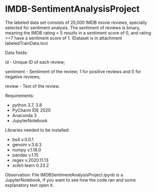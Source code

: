 # IMDB-SentimentAnalysisProject

The labeled data set consists of 25,000 IMDB movie reviews, specially selected for sentiment analysis. The sentiment of reviews is binary, meaning the IMDB rating < 5 results in a sentiment score of 0, and rating >=7 have a sentiment score of 1. (Dataset is in attachment labeledTrainData.tsv)


Data fields:

id - Unique ID of each review;

sentiment - Sentiment of the review; 1 for positive reviews and 0 for negative reviews;

review - Text of the review.

Requirements:
- python 3.7, 3.8
- PyCharm IDE 2020 
- Anaconda 3
- JupyterNotebook


Libraries needed to be installed:
- bs4 v.0.0.1
- gensim v.3.8.3
- numpy v.1.18.0
- pandas v.1.15
- regex v.2020.11.13
- scikit-learn 0.23.2

Observation: 
File IMDBSentimentAnalysisProject.ipynb is a JupyterNotebook, 
if you want to see how the code ran and some explanatory text open it.
